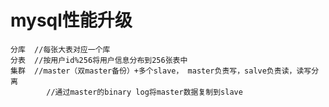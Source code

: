 

# mysql性能升级
	分库	//每张大表对应一个库
	分表	//按用户id%256将用户信息分布到256张表中
	集群	//master（双master备份）+多个slave， master负责写，salve负责读，读写分离
			//通过master的binary log将master数据复制到slave
